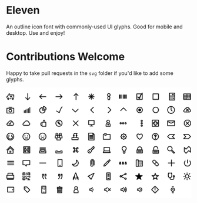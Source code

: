 # Eleven

An outline icon font with commonly-used UI glyphs. Good for mobile and desktop. Use and enjoy!

# Contributions Welcome

Happy to take pull requests in the `svg` folder if you'd like to add some glyphs.

<img src="./eleven-font-sample.png">

